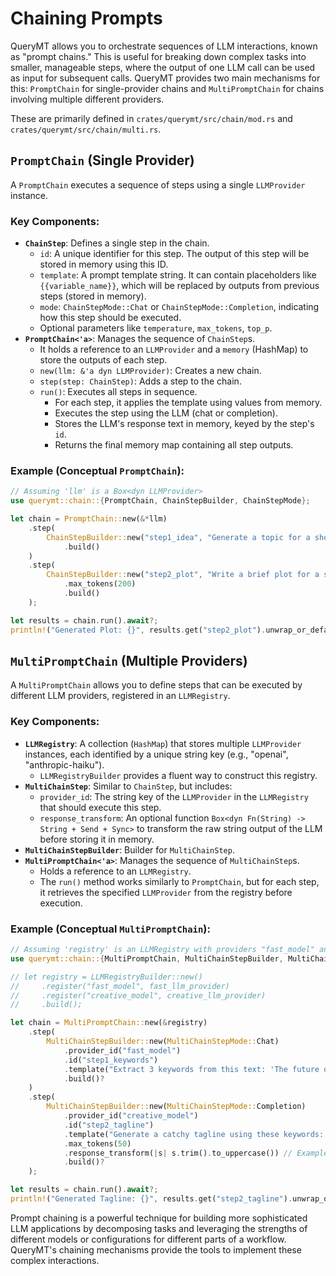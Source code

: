 # Chaining Prompts

QueryMT allows you to orchestrate sequences of LLM interactions, known as "prompt chains." This is useful for breaking down complex tasks into smaller, manageable steps, where the output of one LLM call can be used as input for subsequent calls. QueryMT provides two main mechanisms for this: `PromptChain` for single-provider chains and `MultiPromptChain` for chains involving multiple different providers.

These are primarily defined in `crates/querymt/src/chain/mod.rs` and `crates/querymt/src/chain/multi.rs`.

## `PromptChain` (Single Provider)

A `PromptChain` executes a sequence of steps using a single `LLMProvider` instance.

### Key Components:

*   **`ChainStep`**: Defines a single step in the chain.
    *   `id`: A unique identifier for this step. The output of this step will be stored in memory using this ID.
    *   `template`: A prompt template string. It can contain placeholders like `{{variable_name}}`, which will be replaced by outputs from previous steps (stored in memory).
    *   `mode`: `ChainStepMode::Chat` or `ChainStepMode::Completion`, indicating how this step should be executed.
    *   Optional parameters like `temperature`, `max_tokens`, `top_p`.
*   **`PromptChain<'a>`**: Manages the sequence of `ChainStep`s.
    *   It holds a reference to an `LLMProvider` and a `memory` (HashMap) to store the outputs of each step.
    *   `new(llm: &'a dyn LLMProvider)`: Creates a new chain.
    *   `step(step: ChainStep)`: Adds a step to the chain.
    *   `run()`: Executes all steps in sequence.
        *   For each step, it applies the template using values from memory.
        *   Executes the step using the LLM (chat or completion).
        *   Stores the LLM's response text in memory, keyed by the step's `id`.
        *   Returns the final memory map containing all step outputs.

### Example (Conceptual `PromptChain`):

```rust
// Assuming 'llm' is a Box<dyn LLMProvider>
use querymt::chain::{PromptChain, ChainStepBuilder, ChainStepMode};

let chain = PromptChain::new(&*llm)
    .step(
        ChainStepBuilder::new("step1_idea", "Generate a topic for a short story.", ChainStepMode::Chat)
            .build()
    )
    .step(
        ChainStepBuilder::new("step2_plot", "Write a brief plot for a story about: {{step1_idea}}", ChainStepMode::Chat)
            .max_tokens(200)
            .build()
    );

let results = chain.run().await?;
println!("Generated Plot: {}", results.get("step2_plot").unwrap_or_default());
```

## `MultiPromptChain` (Multiple Providers)

A `MultiPromptChain` allows you to define steps that can be executed by different LLM providers, registered in an `LLMRegistry`.

### Key Components:

*   **`LLMRegistry`**: A collection (`HashMap`) that stores multiple `LLMProvider` instances, each identified by a unique string key (e.g., "openai", "anthropic-haiku").
    *   `LLMRegistryBuilder` provides a fluent way to construct this registry.
*   **`MultiChainStep`**: Similar to `ChainStep`, but includes:
    *   `provider_id`: The string key of the `LLMProvider` in the `LLMRegistry` that should execute this step.
    *   `response_transform`: An optional function `Box<dyn Fn(String) -> String + Send + Sync>` to transform the raw string output of the LLM before storing it in memory.
*   **`MultiChainStepBuilder`**: Builder for `MultiChainStep`.
*   **`MultiPromptChain<'a>`**: Manages the sequence of `MultiChainStep`s.
    *   Holds a reference to an `LLMRegistry`.
    *   The `run()` method works similarly to `PromptChain`, but for each step, it retrieves the specified `LLMProvider` from the registry before execution.

### Example (Conceptual `MultiPromptChain`):

```rust
// Assuming 'registry' is an LLMRegistry with providers "fast_model" and "creative_model"
use querymt::chain::{MultiPromptChain, MultiChainStepBuilder, MultiChainStepMode, LLMRegistryBuilder};

// let registry = LLMRegistryBuilder::new()
//     .register("fast_model", fast_llm_provider)
//     .register("creative_model", creative_llm_provider)
//     .build();

let chain = MultiPromptChain::new(&registry)
    .step(
        MultiChainStepBuilder::new(MultiChainStepMode::Chat)
            .provider_id("fast_model")
            .id("step1_keywords")
            .template("Extract 3 keywords from this text: 'The future of AI is exciting.'")
            .build()?
    )
    .step(
        MultiChainStepBuilder::new(MultiChainStepMode::Completion)
            .provider_id("creative_model")
            .id("step2_tagline")
            .template("Generate a catchy tagline using these keywords: {{step1_keywords}}")
            .max_tokens(50)
            .response_transform(|s| s.trim().to_uppercase()) // Example transform
            .build()?
    );

let results = chain.run().await?;
println!("Generated Tagline: {}", results.get("step2_tagline").unwrap_or_default());
```

Prompt chaining is a powerful technique for building more sophisticated LLM applications by decomposing tasks and leveraging the strengths of different models or configurations for different parts of a workflow. QueryMT's chaining mechanisms provide the tools to implement these complex interactions.

